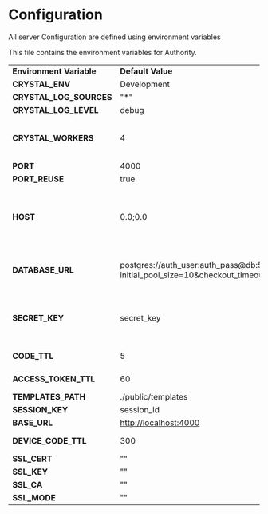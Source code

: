 # Configuration

All server Configuration are defined using environment variables

This file contains the environment variables for Authority.

|                           |                                                                                                     |                                                                 |
| ------------------------- | --------------------------------------------------------------------------------------------------- | --------------------------------------------------------------- |
| **Environment Variable**  | **Default Value**                                                                                   | **Description**                                                 |
| **CRYSTAL\_ENV**          | Development                                                                                         |                                                                 |
| **CRYSTAL\_LOG\_SOURCES** | "\*"                                                                                                |                                                                 |
| **CRYSTAL\_LOG\_LEVEL**   | debug                                                                                               |                                                                 |
| **CRYSTAL\_WORKERS**      | 4                                                                                                   | the number of CPU cores to use                                  |
| **PORT**                  | 4000                                                                                                |                                                                 |
| **PORT\_REUSE**           | true                                                                                                |                                                                 |
| **HOST**                  | 0.0;0.0                                                                                             | Binds the server to a particular ip address on the host machine |
| **DATABASE\_URL**         | postgres://auth\_user:auth\_pass@db:5432/authority\_db?initial\_pool\_size=10\&checkout\_timeout=3P | PostgreSQL database connection URL                              |
| **SECRET\_KEY**           | secret\_key                                                                                         | The encryption key to use signed JWTs                           |
| **CODE\_TTL**             | 5                                                                                                   | Duration in seconds                                             |
| **ACCESS\_TOKEN\_TTL**    | 60                                                                                                  | Duration in seconds                                             |
| **TEMPLATES\_PATH**       | ./public/templates                                                                                  |                                                                 |
| **SESSION\_KEY**          | session\_id                                                                                         |                                                                 |
| **BASE\_URL**             | [http://localhost:4000](http://localhost:4000)                                                      |                                                                 |
| **DEVICE\_CODE\_TTL**     | 300                                                                                                 | Duration in seconds                                             |
| **SSL\_CERT**             | ""                                                                                                  |                                                                 |
| **SSL\_KEY**              | ""                                                                                                  |                                                                 |
| **SSL\_CA**               | ""                                                                                                  |                                                                 |
| **SSL\_MODE**             | ""                                                                                                  |                                                                 |

